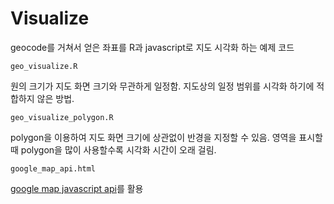 # Visualize

geocode를 거쳐서 얻은 좌표를 R과 javascript로 지도 시각화 하는 예제 코드

`geo_visualize.R`

원의 크기가 지도 화면 크기와 무관하게 일정함. 지도상의 일정 범위를 시각화 하기에 적합하지 않은 방법.

`geo_visualize_polygon.R`

polygon을 이용하여 지도 화면 크기에 상관없이 반경을 지정할 수 있음. 영역을 표시할때 polygon을 많이 사용할수록 시각화 시간이 오래 걸림.

`google_map_api.html`

[google map javascript api](https://developers.google.com/maps/documentation/javascript/examples/circle-simple?hl=ko)를 활용

